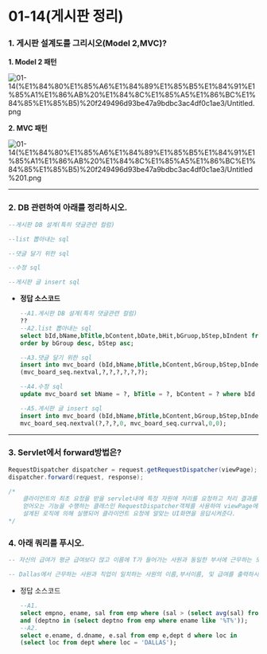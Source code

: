 # 01-14(게시판 정리)

### 1. 게시판 설계도를 그리시오(Model 2,MVC)?

 **1. Model 2 패턴**

![01-14(%E1%84%80%E1%85%A6%E1%84%89%E1%85%B5%E1%84%91%E1%85%A1%E1%86%AB%20%E1%84%8C%E1%85%A5%E1%86%BC%E1%84%85%E1%85%B5)%20f249496d93be47a9bdbc3ac4df0c1ae3/Untitled.png](01-14(%E1%84%80%E1%85%A6%E1%84%89%E1%85%B5%E1%84%91%E1%85%A1%E1%86%AB%20%E1%84%8C%E1%85%A5%E1%86%BC%E1%84%85%E1%85%B5)%20f249496d93be47a9bdbc3ac4df0c1ae3/Untitled.png)

**2. MVC 패턴**

![01-14(%E1%84%80%E1%85%A6%E1%84%89%E1%85%B5%E1%84%91%E1%85%A1%E1%86%AB%20%E1%84%8C%E1%85%A5%E1%86%BC%E1%84%85%E1%85%B5)%20f249496d93be47a9bdbc3ac4df0c1ae3/Untitled%201.png](01-14(%E1%84%80%E1%85%A6%E1%84%89%E1%85%B5%E1%84%91%E1%85%A1%E1%86%AB%20%E1%84%8C%E1%85%A5%E1%86%BC%E1%84%85%E1%85%B5)%20f249496d93be47a9bdbc3ac4df0c1ae3/Untitled%201.png)

---

### 2. DB 관련하여 아래를 정리하시오.

```sql
--게시판 DB 설계(특히 댓글관련 컬럼)

--list 뽑아내는 sql

--댓글 달기 위한 sql

--수정 sql

--게시판 글 insert sql
```

- **정답 소스코드**

    ```sql
    --A1.게시판 DB 설계(특히 댓글관련 컬럼)
    ??
    --A2.list 뽑아내는 sql
    select bId,bName,bTitle,bContent,bDate,bHit,bGruop,bStep,bIndent from mvc_board
    order by bGroup desc, bStep asc;

    --A3.댓글 달기 위한 sql
    insert into mvc_board (bId,bName,bTitle,bContent,bGroup,bStep,bIndent) value
    (mvc_board_seq.nextval,?,?,?,?,?,?);

    --A4.수정 sql
    update mvc_board set bName = ?, bTitle = ?, bContent = ? where bId = ?;

    --A5.게시판 글 insert sql
    insert into mvc_board (bId,bName,bTitle,bContent,bGroup,bStep,bIndent) value
    mvc_board_seq.nextval(?,?,?,0, mvc_board_seq.currval,0,0);
    ```

---

### 3. Servlet에서 forward방법은?

```java
RequestDispatcher dispatcher = request.getRequestDispatcher(viewPage);
dispatcher.forward(request, response);

/*
	클라이언트의 최초 요청을 받을 servlet내에 특정 자원에 처리를 요청하고 처리 결과를 
	얻어오는 기능을 수행하는 클래스인 RequestDispatcher객체를 사용하여 viewPage에서 요청받은 것을
	설계된 로직에 의해 실행되어 클라이언트 요청에 알맞는 UI화면을 응답시켜준다.
*/
```

### 4. 아래 쿼리를 푸시오.

```sql
-- 자신의 급여가 평균 급여보다 많고 이름에 T가 들어가는 사원과 동일한 부서에 근무하는 모든 사원의 사원 번호, 이름 및 급여를 출력하라.

-- Dallas에서 근무하는 사원과 직업이 일치하는 사원의 이름,부서이름, 및 급여를 출력하시오
```

- 정답 소스코드

    ```sql
    --A1.
    select empno, ename, sal from emp where (sal > (select avg(sal) from emp))
    and (deptno in (select deptno from emp where ename like '%T%'));
    --A2.
    select e.ename, d.dname, e.sal from emp e,dept d where loc in
    (select loc from dept where loc = 'DALLAS');
    ```

